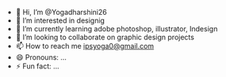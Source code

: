 - 👋 Hi, I’m @Yogadharshini26
- 👀 I’m interested in designig
- 🌱 I’m currently learning adobe photoshop, illustrator, Indesign
- 💞️ I’m looking to collaborate on graphic design projects
- 📫 How to reach me ipsyoga0@gmail.com
- 😄 Pronouns: ...
- ⚡ Fun fact: ...

<!---
Yogadharshini26/Yogadharshini26 is a ✨ special ✨ repository because its `README.md` (this file) appears on your GitHub profile.
You can click the Preview link to take a look at your changes.
--->
